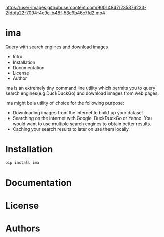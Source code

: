 

https://user-images.githubusercontent.com/90014847/235376233-2fdbfa22-7094-4e9c-b48f-53e9b46c7fd2.mp4


ima
===

Query with search engines and download images

- Intro
- Installation
- Documentation
- License
- Author

ima is an extremely tiny command line utility which permits you to query search engines(e.g DuckDuckGo)
and download images from web pages.

ima might be a utility of choice for the following purpose:

- Downloading images from the internet to build up your dataset
- Searching on the internet with Google, DuckDuckGo or Yahoo. You would want to
  use multiple search engines to obtain better results.
- Caching your search results to later on use them locally.

# Installation

```{python}
pip install ima
```

# Documentation

# License

# Authors
